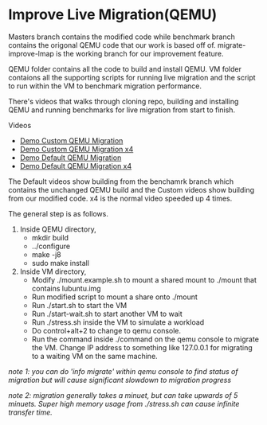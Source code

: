 # Improve Live Migration(QEMU)

Masters branch contains the modified code while benchmark branch contains 
the origonal QEMU code that our work is based off of. migrate-improve-lmap 
is the working branch for our improvement feature.

QEMU folder contains all the code to build and install QEMU. VM folder 
contaions all the supporting scripts for running live migration and the 
script to run within the VM to benchmark migration performance.

There's videos that walks through cloning repo, building and installing 
QEMU and running benchmarks for live migration from start to finish.

Videos
 - [Demo Custom QEMU Migration](https://www.youtube.com/edit?o=U&video_id=e1P9CLL__iY)
 - [Demo Custom QEMU Migration x4](https://www.youtube.com/edit?o=U&video_id=17HQJNdDvng)
 - [Demo Default QEMU Migration](https://www.youtube.com/edit?o=U&video_id=eg5G4wAcKyk)
 - [Demo Default QEMU Migration x4](https://www.youtube.com/edit?o=U&video_id=8nHlbjmhmnU)
 
The Default videos show building from the benchamrk branch which 
contains the unchanged QEMU build and the Custom videos show building from 
our modified code. x4 is the normal video speeded up 4 times. 

The general step is as follows.

 1. Inside QEMU directory, 
    * mkdir build
    * ../configure
    * make -j8
    * sudo make install
 2. Inside VM directory,
    * Modify ./mount.example.sh to mount a shared mount to ./mount that 
        contains lubuntu.img
    * Run modified script to mount a share onto ./mount
    * Run ./start.sh to start the VM
    * Run ./start-wait.sh to start another VM to wait
    * Run ./stress.sh inside the VM to simulate a workload
    * Do control+alt+2 to change to qemu console.
    * Run the command inside ./command on the qemu console to migrate 
        the VM. Change IP address to something like 127.0.0.1 for 
        migrating to a waiting VM on the same machine.
        
*note 1: you can do 'info migrate' within qemu console to find status of 
    migration but will cause significant slowdown to migration progress*
    
*note 2: migration generally takes a minuet, but can take upwards of 5 
    minuets. Super high memory usage from ./stress.sh can cause infinite
    transfer time.*
